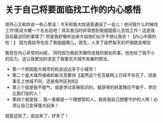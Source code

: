 



# 关于自己将要面临找工作的内心感悟

很开心又和你说一些心里话：今天和我大姑语音通话了一会儿！他问我什么时候找工作!我说大概一个左右后吧！其实我当时非常想到我姐姐那儿去找工作！这是我目前最迫切的事情了! 但是我好像听出来大姑他们似乎不想让我去！【内心中猜的哈！】 因为我姑爷也去了我姐姐哪儿，首先，人多了自然每天的开销就会增加

我现在内心非常的纠结， 同时因为我前天跟你说我的朋友的事，他也给了我不小的压力，这让我更加的坚定了我要去大城市发展的想法， 

- 第一个原因是大城市的机会远远多于小城市！
- 第二个是大城市接收的新讯息要快【虽然这个在互联网上已经不存在了，但是事实上地域不同，还是有所区别的】
- 第三个就是我不服气，我是学过高等知识的，我获得的财富理应不输于，学历比我们低的人！
- 第四个就是我： 我一直都是一个理想型的人，我有我自己想要守护的人啊！必须让自己变得强大起来！

就是这些了，说出来了，好多了！

